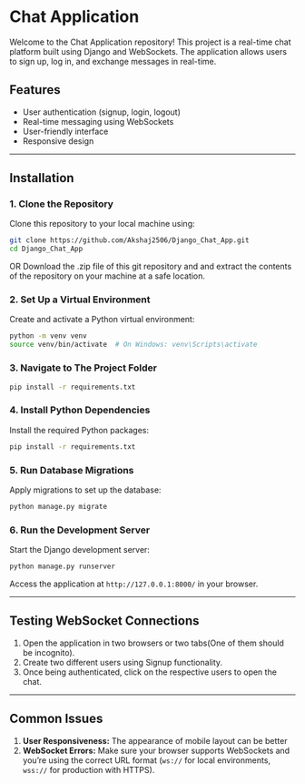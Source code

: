 # Chat Application

Welcome to the Chat Application repository! This project is a real-time chat platform built using Django and WebSockets. The application allows users to sign up, log in, and exchange messages in real-time.

## Features
- User authentication (signup, login, logout)
- Real-time messaging using WebSockets
- User-friendly interface
- Responsive design

---

## Installation

### 1. Clone the Repository
Clone this repository to your local machine using:
```bash
git clone https://github.com/Akshaj2506/Django_Chat_App.git
cd Django_Chat_App
```
OR 
Download the .zip file of this git repository and and extract the contents of the repository on your machine at a safe location.

### 2. Set Up a Virtual Environment
Create and activate a Python virtual environment:
```bash
python -m venv venv
source venv/bin/activate  # On Windows: venv\Scripts\activate
```
### 3. Navigate to The Project Folder
```bash
pip install -r requirements.txt
```
### 4. Install Python Dependencies
Install the required Python packages:
```bash
pip install -r requirements.txt
```

### 5. Run Database Migrations
Apply migrations to set up the database:
```bash
python manage.py migrate
```


### 6. Run the Development Server
Start the Django development server:
```bash
python manage.py runserver
```

Access the application at `http://127.0.0.1:8000/` in your browser.

---

## Testing WebSocket Connections

1. Open the application in two browsers or two tabs(One of them should be incognito).
2. Create two different users using Signup functionality.
3. Once being authenticated, click on the respective users to open the chat.

---

## Common Issues
1. **User Responsiveness:** The appearance of mobile layout can be better
2. **WebSocket Errors:** Make sure your browser supports WebSockets and you’re using the correct URL format (`ws://` for local environments, `wss://` for production with HTTPS).

